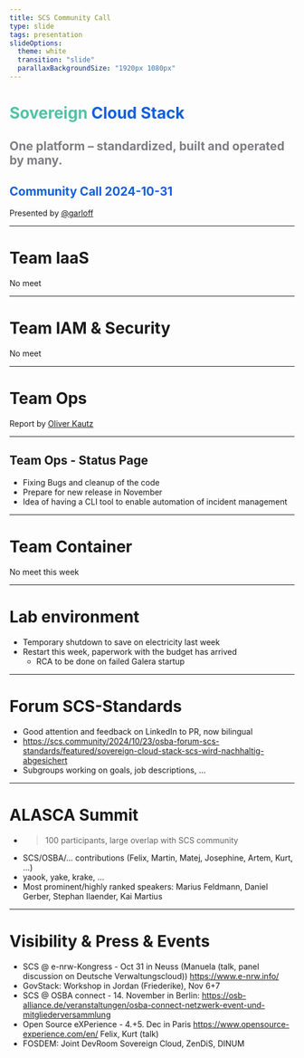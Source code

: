 ```yaml
---
title: SCS Community Call
type: slide
tags: presentation
slideOptions:
  theme: white
  transition: "slide"
  parallaxBackgroundSize: "1920px 1080px"
---
```


<style>
    .slides h1 {
        font-size: 32px;
        font-family: lato;
        color: "#50c3a5";
    }
    .slides h2 {
        color: "#0f5fe1";
        font-size: 28px;
        font-family: lato;
    }
    .slides h3, .slides h4 {
        font-size: 20px;
        font-family: lato;
    }
    .slides li {
        font-size: 16px;
        font-family: lato;
    }
    .slides p {
        font-size: 16px;
        font-family: lato;
    }
    .slides ul {
        display: block!important;
    }
</style>

<!-- .slide: data-background="https://input.scs.community/uploads/a09e27d6-4322-455f-bad8-47a3315e4a40.jpg" -->

<!-- Ease preperation with the template: https://github.com/SovereignCloudStack/minutes/tree/main/community-call/template.md -->

# <font color="#50c3a5" style="text-shadow: -1px 1px 0 #FFF, 1px 1px 0 #FFF, 1px -1px 0 #FFF, -1px -1px 0 #FFF;">Sovereign</font> <font color="#0f5fe1" style="text-shadow: -1px 1px 0 #FFF, 1px 1px 0 #FFF, 1px -1px 0 #FFF, -1px -1px 0 #FFF;">Cloud Stack</font>

## <font color="#7D7D82" style="text-shadow: -1px 1px 0 #FFF, 1px 1px 0 #FFF, 1px -1px 0 #FFF, -1px -1px 0 #FFF;">One platform – standardized, built and operated by many.</font>

## <font color="#0f5fe1" style="text-shadow: -1px 1px 0 #FFF, 1px 1px 0 #FFF, 1px -1px 0 #FFF, -1px -1px 0 #FFF;">Community Call 2024-10-31</font>

Presented by <a href="https://github.com/garlof">@garloff</a>

---

# Team IaaS

No meet

---

# Team IAM & Security

No meet

---

# Team Ops

Report by <a href="https://github.com/o-otte">Oliver Kautz</a>

---

## Team Ops - Status Page

- Fixing Bugs and cleanup of the code
- Prepare for new release in November
- Idea of having a CLI tool to enable automation of incident management

---

# Team Container

No meet this week

---

# Lab environment

- Temporary shutdown to save on electricity last week
- Restart this week, paperwork with the budget has arrived
  - RCA to be done on failed Galera startup

---

# Forum SCS-Standards

- Good attention and feedback on LinkedIn to PR, now bilingual
- <https://scs.community/2024/10/23/osba-forum-scs-standards/featured/sovereign-cloud-stack-scs-wird-nachhaltig-abgesichert>
- Subgroups working on goals, job descriptions, ...

---

# ALASCA Summit

- > 100 participants, large overlap with SCS community
- SCS/OSBA/... contributions (Felix, Martin, Matej, Josephine, Artem, Kurt, ...)
- yaook, yake, krake, ...
- Most prominent/highly ranked speakers: Marius Feldmann, Daniel Gerber, Stephan Ilaender, Kai Martius

---

# Visibility & Press & Events

- SCS @ e-nrw-Kongress - Oct 31 in Neuss (Manuela (talk, panel discussion on Deutsche Verwaltungscloud)) <https://www.e-nrw.info/>
- GovStack: Workshop in Jordan (Friederike), Nov 6+7
- SCS @ OSBA connect - 14. November in Berlin: <https://osb-alliance.de/veranstaltungen/osba-connect-netzwerk-event-und-mitgliederversammlung>
- Open Source eXPerience - 4.+5. Dec in Paris <https://www.opensource-experience.com/en/> Felix, Kurt (talk)
- FOSDEM: Joint DevRoom Sovereign Cloud, ZenDiS, DINUM

